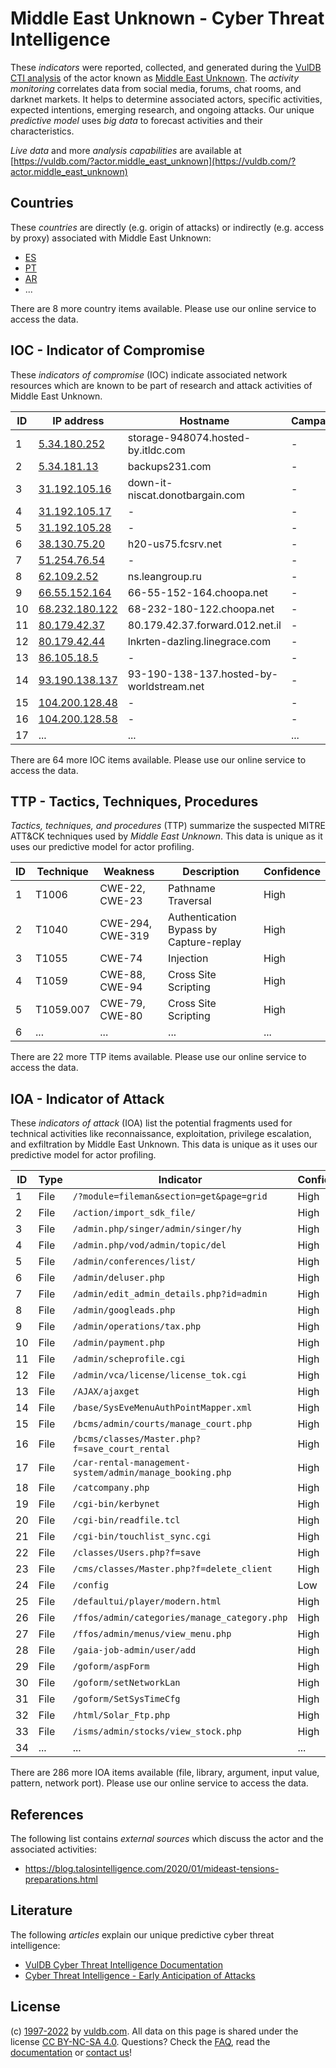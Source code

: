 # Middle East Unknown - Cyber Threat Intelligence

These _indicators_ were reported, collected, and generated during the [VulDB CTI analysis](https://vuldb.com/?kb.cti) of the actor known as [Middle East Unknown](https://vuldb.com/?actor.middle_east_unknown). The _activity monitoring_ correlates data from social media, forums, chat rooms, and darknet markets. It helps to determine associated actors, specific activities, expected intentions, emerging research, and ongoing attacks. Our unique _predictive model_ uses _big data_ to forecast activities and their characteristics.

_Live data_ and more _analysis capabilities_ are available at [https://vuldb.com/?actor.middle_east_unknown](https://vuldb.com/?actor.middle_east_unknown)

## Countries

These _countries_ are directly (e.g. origin of attacks) or indirectly (e.g. access by proxy) associated with Middle East Unknown:

* [ES](https://vuldb.com/?country.es)
* [PT](https://vuldb.com/?country.pt)
* [AR](https://vuldb.com/?country.ar)
* ...

There are 8 more country items available. Please use our online service to access the data.

## IOC - Indicator of Compromise

These _indicators of compromise_ (IOC) indicate associated network resources which are known to be part of research and attack activities of Middle East Unknown.

ID | IP address | Hostname | Campaign | Confidence
-- | ---------- | -------- | -------- | ----------
1 | [5.34.180.252](https://vuldb.com/?ip.5.34.180.252) | storage-948074.hosted-by.itldc.com | - | High
2 | [5.34.181.13](https://vuldb.com/?ip.5.34.181.13) | backups231.com | - | High
3 | [31.192.105.16](https://vuldb.com/?ip.31.192.105.16) | down-it-niscat.donotbargain.com | - | High
4 | [31.192.105.17](https://vuldb.com/?ip.31.192.105.17) | - | - | High
5 | [31.192.105.28](https://vuldb.com/?ip.31.192.105.28) | - | - | High
6 | [38.130.75.20](https://vuldb.com/?ip.38.130.75.20) | h20-us75.fcsrv.net | - | High
7 | [51.254.76.54](https://vuldb.com/?ip.51.254.76.54) | - | - | High
8 | [62.109.2.52](https://vuldb.com/?ip.62.109.2.52) | ns.leangroup.ru | - | High
9 | [66.55.152.164](https://vuldb.com/?ip.66.55.152.164) | 66-55-152-164.choopa.net | - | High
10 | [68.232.180.122](https://vuldb.com/?ip.68.232.180.122) | 68-232-180-122.choopa.net | - | High
11 | [80.179.42.37](https://vuldb.com/?ip.80.179.42.37) | 80.179.42.37.forward.012.net.il | - | High
12 | [80.179.42.44](https://vuldb.com/?ip.80.179.42.44) | lnkrten-dazling.linegrace.com | - | High
13 | [86.105.18.5](https://vuldb.com/?ip.86.105.18.5) | - | - | High
14 | [93.190.138.137](https://vuldb.com/?ip.93.190.138.137) | 93-190-138-137.hosted-by-worldstream.net | - | High
15 | [104.200.128.48](https://vuldb.com/?ip.104.200.128.48) | - | - | High
16 | [104.200.128.58](https://vuldb.com/?ip.104.200.128.58) | - | - | High
17 | ... | ... | ... | ...

There are 64 more IOC items available. Please use our online service to access the data.

## TTP - Tactics, Techniques, Procedures

_Tactics, techniques, and procedures_ (TTP) summarize the suspected MITRE ATT&CK techniques used by _Middle East Unknown_. This data is unique as it uses our predictive model for actor profiling.

ID | Technique | Weakness | Description | Confidence
-- | --------- | -------- | ----------- | ----------
1 | T1006 | CWE-22, CWE-23 | Pathname Traversal | High
2 | T1040 | CWE-294, CWE-319 | Authentication Bypass by Capture-replay | High
3 | T1055 | CWE-74 | Injection | High
4 | T1059 | CWE-88, CWE-94 | Cross Site Scripting | High
5 | T1059.007 | CWE-79, CWE-80 | Cross Site Scripting | High
6 | ... | ... | ... | ...

There are 22 more TTP items available. Please use our online service to access the data.

## IOA - Indicator of Attack

These _indicators of attack_ (IOA) list the potential fragments used for technical activities like reconnaissance, exploitation, privilege escalation, and exfiltration by Middle East Unknown. This data is unique as it uses our predictive model for actor profiling.

ID | Type | Indicator | Confidence
-- | ---- | --------- | ----------
1 | File | `/?module=fileman&section=get&page=grid` | High
2 | File | `/action/import_sdk_file/` | High
3 | File | `/admin.php/singer/admin/singer/hy` | High
4 | File | `/admin.php/vod/admin/topic/del` | High
5 | File | `/admin/conferences/list/` | High
6 | File | `/admin/deluser.php` | High
7 | File | `/admin/edit_admin_details.php?id=admin` | High
8 | File | `/admin/googleads.php` | High
9 | File | `/admin/operations/tax.php` | High
10 | File | `/admin/payment.php` | High
11 | File | `/admin/scheprofile.cgi` | High
12 | File | `/admin/vca/license/license_tok.cgi` | High
13 | File | `/AJAX/ajaxget` | High
14 | File | `/base/SysEveMenuAuthPointMapper.xml` | High
15 | File | `/bcms/admin/courts/manage_court.php` | High
16 | File | `/bcms/classes/Master.php?f=save_court_rental` | High
17 | File | `/car-rental-management-system/admin/manage_booking.php` | High
18 | File | `/catcompany.php` | High
19 | File | `/cgi-bin/kerbynet` | High
20 | File | `/cgi-bin/readfile.tcl` | High
21 | File | `/cgi-bin/touchlist_sync.cgi` | High
22 | File | `/classes/Users.php?f=save` | High
23 | File | `/cms/classes/Master.php?f=delete_client` | High
24 | File | `/config` | Low
25 | File | `/defaultui/player/modern.html` | High
26 | File | `/ffos/admin/categories/manage_category.php` | High
27 | File | `/ffos/admin/menus/view_menu.php` | High
28 | File | `/gaia-job-admin/user/add` | High
29 | File | `/goform/aspForm` | High
30 | File | `/goform/setNetworkLan` | High
31 | File | `/goform/SetSysTimeCfg` | High
32 | File | `/html/Solar_Ftp.php` | High
33 | File | `/isms/admin/stocks/view_stock.php` | High
34 | ... | ... | ...

There are 286 more IOA items available (file, library, argument, input value, pattern, network port). Please use our online service to access the data.

## References

The following list contains _external sources_ which discuss the actor and the associated activities:

* https://blog.talosintelligence.com/2020/01/mideast-tensions-preparations.html

## Literature

The following _articles_ explain our unique predictive cyber threat intelligence:

* [VulDB Cyber Threat Intelligence Documentation](https://vuldb.com/?kb.cti)
* [Cyber Threat Intelligence - Early Anticipation of Attacks](https://www.scip.ch/en/?labs.20201022)

## License

(c) [1997-2022](https://vuldb.com/?kb.changelog) by [vuldb.com](https://vuldb.com/?kb.about). All data on this page is shared under the license [CC BY-NC-SA 4.0](https://creativecommons.org/licenses/by-nc-sa/4.0/). Questions? Check the [FAQ](https://vuldb.com/?kb.faq), read the [documentation](https://vuldb.com/?kb) or [contact us](https://vuldb.com/?contact)!
